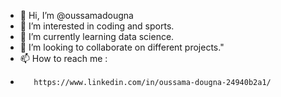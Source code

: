 - 👋 Hi, I’m @oussamadougna
- 👀 I’m interested in coding and sports.
- 🌱 I’m currently learning data science.
- 💞️ I’m looking to collaborate on different projects."
- 📫 How to reach me :
-        https://www.linkedin.com/in/oussama-dougna-24940b2a1/


<!---
oussamadougna/oussamadougna is a ✨ special ✨ repository because its `README.md` (this file) appears on your GitHub profile.
You can click the Preview link to take a look at your changes.
--->
